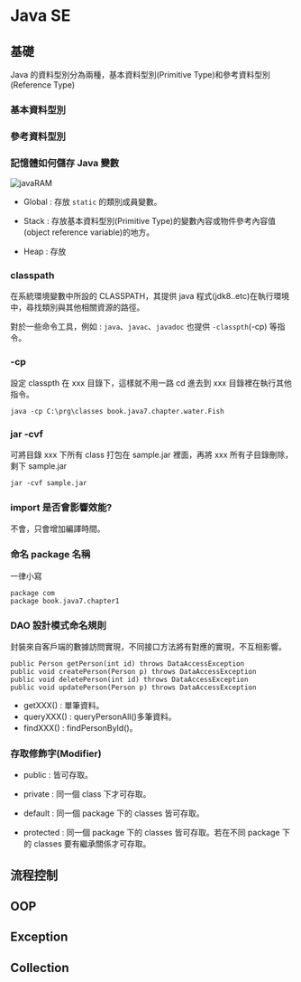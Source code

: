 # Java SE

## 基礎

Java 的資料型別分為兩種，基本資料型別(Primitive Type)和參考資料型別(Reference Type)

### 基本資料型別

### 參考資料型別

### 記憶體如何儲存 Java 變數

![javaRAM](https://github.com/dacelo971130/learing/assets/83411220/eca51057-e48f-484e-8a80-5ad0610396b7)

* Global : 存放 `static` 的類別成員變數。

* Stack : 存放基本資料型別(Primitive Type)的變數內容或物件參考內容值(object reference variable)的地方。

* Heap : 存放

### classpath

在系統環境變數中所設的 CLASSPATH，其提供 java 程式(jdk8..etc)在執行環境中，尋找類別與其他相關資源的路徑。

對於一些命令工具，例如 : `java`、`javac`、`javadoc` 也提供 `-classpth`(-cp) 等指令。

### -cp

設定 classpth 在 xxx 目錄下，這樣就不用一路 cd 進去到 xxx 目錄裡在執行其他指令。

```
java -cp C:\prg\classes book.java7.chapter.water.Fish
```

### jar -cvf

可將目錄 xxx 下所有 class 打包在 sample.jar 裡面，再將 xxx 所有子目錄刪除，剩下 sample.jar

```
jar -cvf sample.jar
```

### import 是否會影響效能?

不會，只會增加編譯時間。

### 命名 package 名稱

一律小寫

```
package com
package book.java7.chapter1
```

### DAO 設計模式命名規則

封裝來自客戶端的數據訪問實現，不同接口方法將有對應的實現，不互相影響。

```
public Person getPerson(int id) throws DataAccessException
public void createPerson(Person p) throws DataAccessException
public void deletePerson(int id) throws DataAccessException
public void updatePerson(Person p) throws DataAccessException
```

* getXXX() : 單筆資料。
* queryXXX() : queryPersonAll()多筆資料。
* findXXX() : findPersonById()。

### 存取修飾字(Modifier)

* public : 皆可存取。

* private : 同一個 class 下才可存取。

* default : 同一個 package 下的 classes 皆可存取。

* protected : 同一個 package 下的 classes 皆可存取。若在不同 package 下的 classes 要有繼承關係才可存取。


## 流程控制

## OOP

## Exception

## Collection
